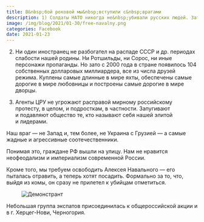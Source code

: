 ```yaml
---
title: В&nbsp;бой роковой мы&nbsp;вступили с&nbsp;врагами
description: 1) Солдаты НАТО никогда не&nbsp;убивали русских людей. Зато этим усердно занималось наше государство. Даже по&nbsp;оценкам сталинистов, за&nbsp;первые 30&nbsp;лет советской власти карательные «органы» расстреляли и&nbsp;сгноили в&nbsp;лагерях полтора миллиона «политических».
image: /img/blog/2021/01-30/free-navalny.png
categories: Facebook
date: 2021-01-23
---
```


2) Ни&nbsp;один иностранец не&nbsp;разбогател на&nbsp;распаде СССР и&nbsp;др. периодах слабости нашей родины. Ни&nbsp;Ротшильды, ни&nbsp;Сорос, ни&nbsp;иные персонажи пропаганды. Но&nbsp;зато с&nbsp;2000 года в&nbsp;стране появилось 104 собственных долларовых миллиардера, все из&nbsp;числа друзей режима. Куплены самые длинные в&nbsp;мире яхты, обеспечены самые дорогие в&nbsp;мире любовницы и&nbsp;построены самые дорогие в&nbsp;мире дворцы.

3) Агенты ЦРУ не&nbsp;угрожают расправой мирному российскому протесту, в&nbsp;целом, и&nbsp;подросткам, в&nbsp;частности. Запугивают и&nbsp;подавляют общество&nbsp;те, кто называют себя нашей элитой и&nbsp;лидерами.

Наш враг&nbsp;— не&nbsp;Запад&nbsp;и, тем более, не&nbsp;Украина с&nbsp;Грузией&nbsp;— а&nbsp;самые жадные и&nbsp;агрессивные соотечественники.

Понимая это, граждане&nbsp;РФ вышли на&nbsp;улицу. Нам не&nbsp;нравится неофеодализм и&nbsp;империализм современной России.

Кроме того, мы&nbsp;требуем освободить Алексея Навального&nbsp;— его пыталась отравить, а&nbsp;теперь хотят посадить. Формально за&nbsp;то, что, выйдя из&nbsp;комы, он&nbsp;сразу не&nbsp;прилетел к&nbsp;убийцам отметиться.

<figure><img src="{{ site.assets }}/img/blog/2021/01-30/i-am.jpg" alt="Демонстрант"></figure>

Небольшая группа экспатов присоединилась к&nbsp;общероссийской акции <span class="nobr">и в г. Херцег-Нови</span>, Черногория.
